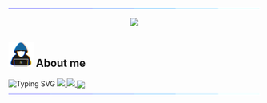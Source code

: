 <img src="https://github.com/M786453/M786453/raw/main/images/cool_bar.gif">

<p align="center">
  <img src="https://count.getloli.com/get/@M786453?theme=asoul" />
</p>

## <picture><img src = "https://github.com/M786453/M786453/raw/main/images/about_me.gif" width = 50px></picture> **About me**

<img src="https://readme-typing-svg.demolab.com?font=Fira+Code&size=18&duration=1000&pause=100&multiline=true&width=500&height=80&color=9B2ADD&lines=SOFTWARE ENGINEER;TECHNOLOGY ENTHUSIAST;OPEN SOURCE ENTHUSIAST;" alt="Typing SVG" />

<a href="https://github.com/M786453">
  <img src="http://github-profile-summary-cards.vercel.app/api/cards/profile-details?username=M786453&theme=transparent" />
</a>
<a href="https://github.com/FujiwaraChoki">
  <img src="https://github-readme-streak-stats.herokuapp.com/?user=FujiwaraChoki&hide_border=true&card_width=338&theme=transparent" />
</a>
</a>
<a href="https://github.com/M786453">
  <img height=200 align="center" src="https://github-readme-stats.vercel.app/api/top-langs/?username=M786453&layout=donut"/>
</a>

<img src="https://github.com/M786453/M786453/raw/main/images/cool_bar.gif">
